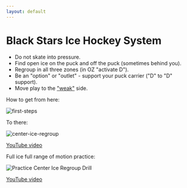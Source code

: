 ```yaml
---
layout: default
---
```

<!-- link rel="stylesheet" href="/style.css" -->

# Black Stars Ice Hockey System

- Do not skate into pressure.
- Find open ice on the puck and off the puck (sometimes behind you).
- Regroup in all three zones (in OZ "activate D").
- Be an "option" or "outlet" - support your puck carrier ("D" to "D" support).
- Move play to the ["weak"](https://theweaksidestory.wordpress.com/2022/01/23/the-weak-side-story/) side.


How to get from here:

![first-steps](https://github.com/user-attachments/assets/e9728cd9-4861-4622-b5aa-d0b053ae36a0)

To there:

![center-ice-regroup](https://github.com/user-attachments/assets/9faa6bf5-35a3-4ba0-a658-482aaf9403d7)

[YouTube video](https://youtu.be/xUTFwUlOSwE)

Full ice full range of motion practice:

![Practice Center Ice Regroup Drill](https://github.com/user-attachments/assets/b8e1d5f2-ae65-4656-8046-1ecd12b7bbda)

[YouTube video](https://youtu.be/GZMWYcK2a88)

